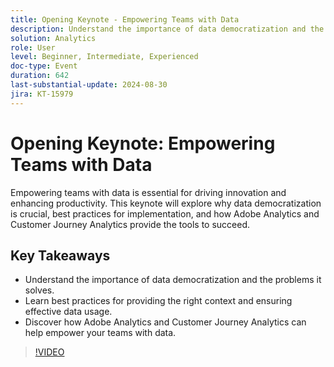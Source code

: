 ```yaml
---
title: Opening Keynote - Empowering Teams with Data
description: Understand the importance of data democratization and the problems it solves.Learn best practices for providing the right context and ensuring effective data usage. Discover how Adobe Analytics and Customer Journey Analytics can help empower your teams with data.
solution: Analytics
role: User
level: Beginner, Intermediate, Experienced
doc-type: Event
duration: 642
last-substantial-update: 2024-08-30
jira: KT-15979
---
```


# Opening Keynote: Empowering Teams with Data

Empowering teams with data is essential for driving innovation and enhancing productivity. This keynote will explore why data democratization is crucial, best practices for implementation, and how Adobe Analytics and Customer Journey Analytics provide the tools to succeed. 

## Key Takeaways

* Understand the importance of data democratization and the problems it solves.
* Learn best practices for providing the right context and ensuring effective data usage. 
* Discover how Adobe Analytics and Customer Journey Analytics can help empower your teams with data.

>[!VIDEO](https://video.tv.adobe.com/v/3432751/?learn=on)
